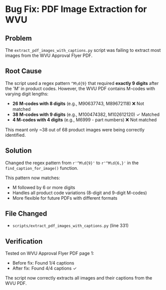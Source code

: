 # Bug Fix: PDF Image Extraction for WVU

## Problem
The `extract_pdf_images_with_captions.py` script was failing to extract most images from the WVU Approval Flyer PDF.

## Root Cause
The script used a regex pattern `^M\d{9}` that required **exactly 9 digits** after the 'M' in product codes. However, the WVU PDF contains M-codes with varying digit lengths:

- **26 M-codes with 8 digits** (e.g., M90637743, M89672118) ❌ Not matched
- **38 M-codes with 9 digits** (e.g., M100474382, M102612120) ✓ Matched
- **4 M-codes with 4 digits** (e.g., M6999 - part numbers) ❌ Not matched

This meant only ~38 out of 68 product images were being correctly identified.

## Solution
Changed the regex pattern from `r'^M\d{9}'` to `r'^M\d{6,}'` in the `find_caption_for_image()` function.

This pattern now matches:
- M followed by 6 or more digits
- Handles all product code variations (8-digit and 9-digit M-codes)
- More flexible for future PDFs with different formats

## File Changed
- `scripts/extract_pdf_images_with_captions.py` (line 331)

## Verification
Tested on WVU Approval Flyer PDF page 1:
- Before fix: Found 1/4 captions
- After fix: Found 4/4 captions ✓

The script now correctly extracts all images and their captions from the WVU PDF.

